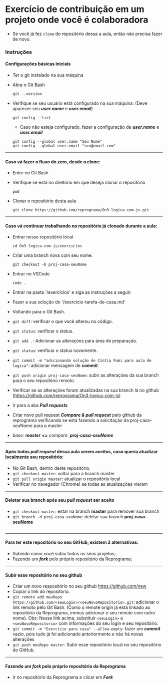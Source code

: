 # Exercício de contribuição em um projeto onde você é colaboradora

- Se você já fez `clone` do repositório dessa a aula, então não precisa fazer de novo.

### Instruções
#### Configurações básicas iniciais
* Ter o git instalado na sua máquina
* Abra o Git Bash
  ```
  git --version
  ```
* Verifique se seu usuário está configurado na sua máquina. (Deve aparecer seu ***user.name*** e ***user.email***)
	```
  git config --list
  ```

	* Caso não esteja configurado, fazer a configuração de ***user.name*** e ***user.email***
    ```
    git config --global user.name "Seu Nome"
    git config --global user.email "seu@email.com"
    ```

---
#### Caso vá fazer o fluxo do zero, desde o clone:

* Entre no Git Bash
* Verifique se está no diretório em que deseja clonar o repositório
	
  ```
  pwd
  ```
* Clonar o repositório desta aula
	
  ```
  git clone https://github.com/reprograma/On3-logica-com-js.git
  ```

---

#### Caso vá continuar trabalhando no repositório já clonado durante a aula:
* Entrar nesse repositório local

	```
  cd On3-logica-com-js/exercicios
  ```
* Criar uma branch nova com seu nome.
	
  ```
  git checkout -b proj-casa-seuNome
  ```
* Entrar no VSCode

	```
  code .
  ```
* Entrar na pasta '/exercicios' e siga as instruções a seguir.
* Fazer a sua solução do '/exercício-tarefa-de-casa.md'

* Voltando para o Git Bash.
* `git diff`: verificar o que você alterou no código.
* `git status`: verificar o status.
* `git add .`: Adicionar as alterações para área de preparação.
* `git status`: verificar o status novamente.
* `git commit -m "adicionando solução de Cíntia Fumi para aula de logica"`: adicionar mensagem de ***commit***.
* `git push origin proj-casa-seuNome`: subir as alterações da sua branch para o seu repositório remoto.
* Verificar se as alterações foram atualizadas na sua branch lá no github (https://github.com/reprograma/On3-logica-com-js)
* Ir para a aba ***Pull requests***
* Criar novo pull request ***Compare & pull request*** pelo github da reprograma verificando se está fazendo a solicitação da proj-casa-seuNome para a master
* *base: **master**    **<=**    compare: **proj-casa-seuNome***

---

#### Após todos ***pull request*** dessa aula serem aceitos, caso queria atualizar localmente seu repositório:
* No Git Bash, dentro deste repositório.
* `git checkout master`: voltar para a branch master
* `git pull origin master`: atualizar o repositório local
* Verificar no navegador (Chrome) se todas as atualizações vieram

---
#### Deletar sua branch após seu ***pull request*** ser aceito
* `git checkout master`: estar na branch **master** para remover sua branch
* `git branch -d proj-casa-seuNome`: deletar sua branch **proj-casa-seuNome**
  ```

---
#### Para ter este repositório no seu GitHub, existem 2 alternativas:
- Subindo como você subiu todos os seus projetos;
- Fazendo um ***fork*** pelo próprio repositório da Reprograma;

---
#### Subir esse repositório no seu github
* Criar um novo respositório no seu github https://github.com/new
* Copiar o link do repositório.
* `git remote add meuRepo https://github.com/<seuLogin>/<seuNovoRepositorio>.git`: adicionar o link remoto pelo Git Bash. (Como o remote origin já está linkado ao repositório da Reprograma, iremos adicionar o seu remote com outro nome). Obs: Nesse link acima, substituir `<seuLogin>` e `<seuNovoRepositorio>` com informações do seu login e seu repositório.
* `git commit -m "Exercício para casa" --allow-empty`: fazer um ***commit*** vazio, pois tudo já foi adicionado anteriormente e não há novas alterações
* `git push meuRepo master`: Subir esse repositório local no seu repositório do GitHub.

---
#### Fazendo um ***fork*** pelo próprio repositório da Reprograma
* Ir no repositório da Reprograma e clicar em ***Fork***